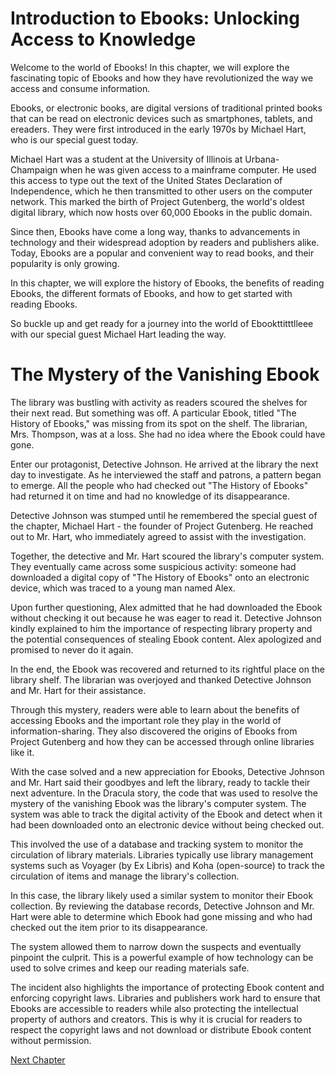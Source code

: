 # Introduction to Ebooks: Unlocking Access to Knowledge

Welcome to the world of Ebooks! In this chapter, we will explore the fascinating topic of Ebooks and how they have revolutionized the way we access and consume information.

Ebooks, or electronic books, are digital versions of traditional printed books that can be read on electronic devices such as smartphones, tablets, and ereaders. They were first introduced in the early 1970s by Michael Hart, who is our special guest today.

Michael Hart was a student at the University of Illinois at Urbana-Champaign when he was given access to a mainframe computer. He used this access to type out the text of the United States Declaration of Independence, which he then transmitted to other users on the computer network. This marked the birth of Project Gutenberg, the world's oldest digital library, which now hosts over 60,000 Ebooks in the public domain.

Since then, Ebooks have come a long way, thanks to advancements in technology and their widespread adoption by readers and publishers alike. Today, Ebooks are a popular and convenient way to read books, and their popularity is only growing.

In this chapter, we will explore the history of Ebooks, the benefits of reading Ebooks, the different formats of Ebooks, and how to get started with reading Ebooks.

So buckle up and get ready for a journey into the world of Ebookttitttlleee with our special guest Michael Hart leading the way.
# The Mystery of the Vanishing Ebook

The library was bustling with activity as readers scoured the shelves for their next read. But something was off. A particular Ebook, titled "The History of Ebooks," was missing from its spot on the shelf. The librarian, Mrs. Thompson, was at a loss. She had no idea where the Ebook could have gone.

Enter our protagonist, Detective Johnson. He arrived at the library the next day to investigate. As he interviewed the staff and patrons, a pattern began to emerge. All the people who had checked out "The History of Ebooks" had returned it on time and had no knowledge of its disappearance.

Detective Johnson was stumped until he remembered the special guest of the chapter, Michael Hart - the founder of Project Gutenberg. He reached out to Mr. Hart, who immediately agreed to assist with the investigation.

Together, the detective and Mr. Hart scoured the library's computer system. They eventually came across some suspicious activity: someone had downloaded a digital copy of "The History of Ebooks" onto an electronic device, which was traced to a young man named Alex.

Upon further questioning, Alex admitted that he had downloaded the Ebook without checking it out because he was eager to read it. Detective Johnson kindly explained to him the importance of respecting library property and the potential consequences of stealing Ebook content. Alex apologized and promised to never do it again.

In the end, the Ebook was recovered and returned to its rightful place on the library shelf. The librarian was overjoyed and thanked Detective Johnson and Mr. Hart for their assistance.

Through this mystery, readers were able to learn about the benefits of accessing Ebooks and the important role they play in the world of information-sharing. They also discovered the origins of Ebooks from Project Gutenberg and how they can be accessed through online libraries like it. 

With the case solved and a new appreciation for Ebooks, Detective Johnson and Mr. Hart said their goodbyes and left the library, ready to tackle their next adventure.
In the Dracula story, the code that was used to resolve the mystery of the vanishing Ebook was the library's computer system. The system was able to track the digital activity of the Ebook and detect when it had been downloaded onto an electronic device without being checked out.

This involved the use of a database and tracking system to monitor the circulation of library materials. Libraries typically use library management systems such as Voyager (by Ex Libris) and Koha (open-source) to track the circulation of items and manage the library's collection. 

In this case, the library likely used a similar system to monitor their Ebook collection. By reviewing the database records, Detective Johnson and Mr. Hart were able to determine which Ebook had gone missing and who had checked out the item prior to its disappearance.

The system allowed them to narrow down the suspects and eventually pinpoint the culprit. This is a powerful example of how technology can be used to solve crimes and keep our reading materials safe.

The incident also highlights the importance of protecting Ebook content and enforcing copyright laws. Libraries and publishers work hard to ensure that Ebooks are accessible to readers while also protecting the intellectual property of authors and creators. This is why it is crucial for readers to respect the copyright laws and not download or distribute Ebook content without permission.


[Next Chapter](02_Chapter02.md)